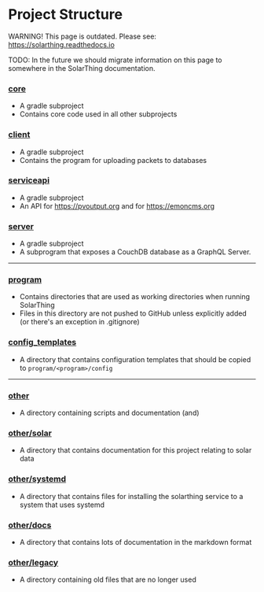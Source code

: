 # Project Structure

WARNING! This page is outdated. Please see: https://solarthing.readthedocs.io

TODO: In the future we should migrate information on this page to somewhere in the SolarThing documentation.

### [core](../../../core)
* A gradle subproject
* Contains core code used in all other subprojects
### [client](../../../client)
* A gradle subproject
* Contains the program for uploading packets to databases
### [serviceapi](../../../serviceapi)
* A gradle subproject
* An API for https://pvoutput.org and for https://emoncms.org
### [server](../../../server)
* A gradle subproject
* A subprogram that exposes a CouchDB database as a GraphQL Server.

---

### [program](../../../program)
* Contains directories that are used as working directories when running SolarThing
* Files in this directory are not pushed to GitHub unless explicitly added (or there's an exception in .gitignore)
### [config_templates](../../../config_templates)
* A directory that contains configuration templates that should be copied to `program/<program>/config`

---

### [other](../..)
* A directory containing scripts and documentation (and)
### [other/solar](../../solar)
* A directory that contains documentation for this project relating to solar data
### [other/systemd](../../systemd)
* A directory that contains files for installing the solarthing service to a system that uses systemd
### [other/docs](..)
* A directory that contains lots of documentation in the markdown format
### [other/legacy](../../legacy)
* A directory containing old files that are no longer used
